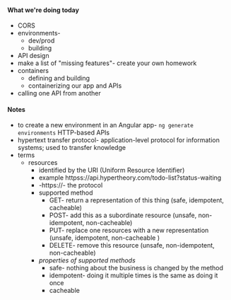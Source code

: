 #### What we're doing today
- CORS
- environments-
	- dev/prod
	- building
- API design
- make a list of "missing features"- create your own homework
- containers
	- defining and building
	- containerizing our app and APIs
- calling one API from another
#### Notes
- to create a new environment in an Angular app- `ng generate environments`
HTTP-based APIs
- hypertext transfer protocol- application-level protocol for information systems; used to transfer knowledge
- terms
	- resources
		- identified by the URI (Uniform Resource Identifier)
		- example httpss://api.hypertheory.com/todo-list?status-waiting
		- -https://- the protocol
		- supported method
			- GET- return a representation of this thing (safe, idempotent, cacheable)
			- POST- add this as a subordinate resource (unsafe, non-idempotent, non-cacheable)
			- PUT- replace one resources with a new representation (unsafe, idempotent, non-cacheable )
			- DELETE- remove this resource (unsafe, non-idempotent, non-cacheable)
		- *properties of supported methods* 
			- safe- nothing about the business is changed by the method
			- idempotent- doing it multiple times is the same as doing it once
			- cacheable